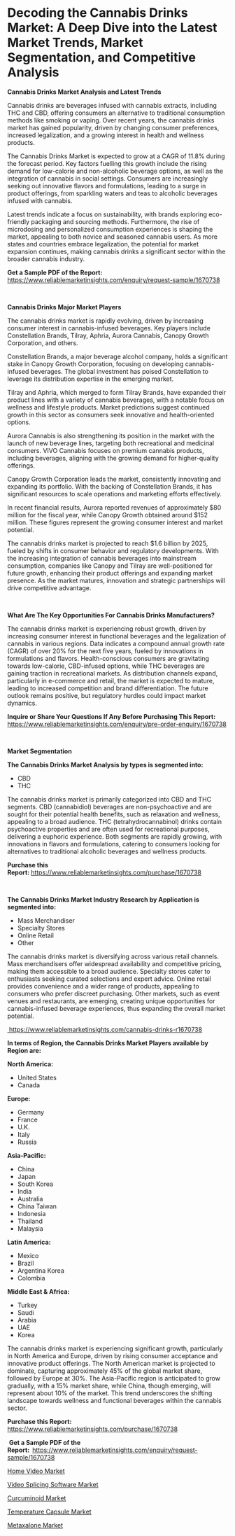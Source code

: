 <p><h1>Decoding the Cannabis Drinks Market: A Deep Dive into the Latest Market Trends, Market Segmentation, and Competitive Analysis</h1></p><p><strong>Cannabis Drinks Market Analysis and Latest Trends</strong></p>
<p><p>Cannabis drinks are beverages infused with cannabis extracts, including THC and CBD, offering consumers an alternative to traditional consumption methods like smoking or vaping. Over recent years, the cannabis drinks market has gained popularity, driven by changing consumer preferences, increased legalization, and a growing interest in health and wellness products. </p><p>The Cannabis Drinks Market is expected to grow at a CAGR of 11.8% during the forecast period. Key factors fuelling this growth include the rising demand for low-calorie and non-alcoholic beverage options, as well as the integration of cannabis in social settings. Consumers are increasingly seeking out innovative flavors and formulations, leading to a surge in product offerings, from sparkling waters and teas to alcoholic beverages infused with cannabis.</p><p>Latest trends indicate a focus on sustainability, with brands exploring eco-friendly packaging and sourcing methods. Furthermore, the rise of microdosing and personalized consumption experiences is shaping the market, appealing to both novice and seasoned cannabis users. As more states and countries embrace legalization, the potential for market expansion continues, making cannabis drinks a significant sector within the broader cannabis industry.</p></p>
<p><strong>Get a Sample PDF of the Report:&nbsp;</strong> <a href="https://www.reliablemarketinsights.com/enquiry/request-sample/1670738?utm_campaign=1951&utm_medium=2&utm_source=Github&utm_content=ia&utm_term=20122024&utm_id=cannabis-drinks">https://www.reliablemarketinsights.com/enquiry/request-sample/1670738</a></p>
<p>&nbsp;</p>
<p><strong>Cannabis Drinks Major Market Players</strong></p>
<p><p>The cannabis drinks market is rapidly evolving, driven by increasing consumer interest in cannabis-infused beverages. Key players include Constellation Brands, Tilray, Aphria, Aurora Cannabis, Canopy Growth Corporation, and others.</p><p>Constellation Brands, a major beverage alcohol company, holds a significant stake in Canopy Growth Corporation, focusing on developing cannabis-infused beverages. The global investment has poised Constellation to leverage its distribution expertise in the emerging market.</p><p>Tilray and Aphria, which merged to form Tilray Brands, have expanded their product lines with a variety of cannabis beverages, with a notable focus on wellness and lifestyle products. Market predictions suggest continued growth in this sector as consumers seek innovative and health-oriented options.</p><p>Aurora Cannabis is also strengthening its position in the market with the launch of new beverage lines, targeting both recreational and medicinal consumers. VIVO Cannabis focuses on premium cannabis products, including beverages, aligning with the growing demand for higher-quality offerings.</p><p>Canopy Growth Corporation leads the market, consistently innovating and expanding its portfolio. With the backing of Constellation Brands, it has significant resources to scale operations and marketing efforts effectively.</p><p>In recent financial results, Aurora reported revenues of approximately $80 million for the fiscal year, while Canopy Growth obtained around $152 million. These figures represent the growing consumer interest and market potential.</p><p>The cannabis drinks market is projected to reach $1.6 billion by 2025, fueled by shifts in consumer behavior and regulatory developments. With the increasing integration of cannabis beverages into mainstream consumption, companies like Canopy and Tilray are well-positioned for future growth, enhancing their product offerings and expanding market presence. As the market matures, innovation and strategic partnerships will drive competitive advantage.</p></p>
<p>&nbsp;</p>
<p><strong>What Are The Key Opportunities For Cannabis Drinks Manufacturers?</strong></p>
<p><p>The cannabis drinks market is experiencing robust growth, driven by increasing consumer interest in functional beverages and the legalization of cannabis in various regions. Data indicates a compound annual growth rate (CAGR) of over 20% for the next five years, fueled by innovations in formulations and flavors. Health-conscious consumers are gravitating towards low-calorie, CBD-infused options, while THC beverages are gaining traction in recreational markets. As distribution channels expand, particularly in e-commerce and retail, the market is expected to mature, leading to increased competition and brand differentiation. The future outlook remains positive, but regulatory hurdles could impact market dynamics.</p></p>
<p><strong>Inquire or Share Your Questions If Any Before Purchasing This Report:</strong> <a href="https://www.reliablemarketinsights.com/enquiry/pre-order-enquiry/1670738?utm_campaign=1951&utm_medium=2&utm_source=Github&utm_content=ia&utm_term=20122024&utm_id=cannabis-drinks">https://www.reliablemarketinsights.com/enquiry/pre-order-enquiry/1670738</a></p>
<p>&nbsp;</p>
<p><strong>Market Segmentation</strong></p>
<p><strong>The Cannabis Drinks Market Analysis by types is segmented into:</strong></p>
<p><ul><li>CBD</li><li>THC</li></ul></p>
<p><p>The cannabis drinks market is primarily categorized into CBD and THC segments. CBD (cannabidiol) beverages are non-psychoactive and are sought for their potential health benefits, such as relaxation and wellness, appealing to a broad audience. THC (tetrahydrocannabinol) drinks contain psychoactive properties and are often used for recreational purposes, delivering a euphoric experience. Both segments are rapidly growing, with innovations in flavors and formulations, catering to consumers looking for alternatives to traditional alcoholic beverages and wellness products.</p></p>
<p><strong>Purchase this Report:&nbsp;</strong><a href="https://www.reliablemarketinsights.com/purchase/1670738?utm_campaign=1951&utm_medium=2&utm_source=Github&utm_content=ia&utm_term=20122024&utm_id=cannabis-drinks">https://www.reliablemarketinsights.com/purchase/1670738</a></p>
<p>&nbsp;</p>
<p><strong>The Cannabis Drinks Market Industry Research by Application is segmented into:</strong></p>
<p><ul><li>Mass Merchandiser</li><li>Specialty Stores</li><li>Online Retail</li><li>Other</li></ul></p>
<p><p>The cannabis drinks market is diversifying across various retail channels. Mass merchandisers offer widespread availability and competitive pricing, making them accessible to a broad audience. Specialty stores cater to enthusiasts seeking curated selections and expert advice. Online retail provides convenience and a wider range of products, appealing to consumers who prefer discreet purchasing. Other markets, such as event venues and restaurants, are emerging, creating unique opportunities for cannabis-infused beverage experiences, thus expanding the overall market potential.</p></p>
<p><a href="https://www.reliablemarketinsights.com/cannabis-drinks-r1670738?utm_campaign=1951&utm_medium=2&utm_source=Github&utm_content=ia&utm_term=20122024&utm_id=cannabis-drinks">&nbsp;https://www.reliablemarketinsights.com/cannabis-drinks-r1670738</a></p>
<p><strong>In terms of Region, the Cannabis Drinks Market Players available by Region are:</strong></p>
<p>
    <p> <strong> North America: </strong>
        <ul>
            <li>United States</li>
            <li>Canada</li>
        </ul>
        </p> 
    <p> <strong> Europe: </strong>
        <ul>
            <li>Germany</li>
            <li>France</li>
            <li>U.K.</li>
            <li>Italy</li>
            <li>Russia</li>
        </ul>
        </p> 
    <p> <strong> Asia-Pacific: </strong>
        <ul>
            <li>China</li>
            <li>Japan</li>
            <li>South Korea</li>
            <li>India</li>
            <li>Australia</li>
            <li>China Taiwan</li>
            <li>Indonesia</li>
            <li>Thailand</li>
            <li>Malaysia</li>
        </ul>
        </p> 
    <p> <strong> Latin America: </strong>
        <ul>
            <li>Mexico</li>
            <li>Brazil</li>
            <li>Argentina Korea</li>
            <li>Colombia</li>
        </ul>
        </p> 
    <p> <strong> Middle East & Africa: </strong>
        <ul>
            <li>Turkey</li>
            <li>Saudi</li>
            <li>Arabia</li>
            <li>UAE</li>
            <li>Korea</li>
        </ul>
    </p>
    </p>
<p><p>The cannabis drinks market is experiencing significant growth, particularly in North America and Europe, driven by rising consumer acceptance and innovative product offerings. The North American market is projected to dominate, capturing approximately 45% of the global market share, followed by Europe at 30%. The Asia-Pacific region is anticipated to grow gradually, with a 15% market share, while China, though emerging, will represent about 10% of the market. This trend underscores the shifting landscape towards wellness and functional beverages within the cannabis sector.</p></p>
<p><strong>Purchase this Report: </strong><a href="https://www.reliablemarketinsights.com/purchase/1670738?utm_campaign=1951&utm_medium=2&utm_source=Github&utm_content=ia&utm_term=20122024&utm_id=cannabis-drinks">https://www.reliablemarketinsights.com/purchase/1670738</a></p>
<p>&nbsp;<strong>Get a Sample PDF of the Report:&nbsp;&nbsp;</strong><a href="https://www.reliablemarketinsights.com/enquiry/request-sample/1670738?utm_campaign=1951&utm_medium=2&utm_source=Github&utm_content=ia&utm_term=20122024&utm_id=cannabis-drinks">https://www.reliablemarketinsights.com/enquiry/request-sample/1670738</a></p>
<p><strong></strong></p>
<p><p><a href="https://www.linkedin.com/pulse/analyzing-home-video-market-56-cagr-growth-forecast-through-m9r5f?utm_campaign=1951&utm_medium=2&utm_source=Github&utm_content=ia&utm_term=20122024&utm_id=cannabis-drinks">Home Video Market</a></p><p><a href="https://www.linkedin.com/pulse/market-dynamics-future-trends-global-video-splicing-software-ldccf?utm_campaign=1951&utm_medium=2&utm_source=Github&utm_content=ia&utm_term=20122024&utm_id=cannabis-drinks">Video Splicing Software Market</a></p><p><a href="https://www.linkedin.com/pulse/market-demand-revenue-growth-curcuminoid-53-cagr-from-2024-oiqve?utm_campaign=1951&utm_medium=2&utm_source=Github&utm_content=ia&utm_term=20122024&utm_id=cannabis-drinks">Curcuminoid Market</a></p><p><a href="https://www.linkedin.com/pulse/temperature-capsule-market-insight-financial-status-size-nlwge?utm_campaign=1951&utm_medium=2&utm_source=Github&utm_content=ia&utm_term=20122024&utm_id=cannabis-drinks">Temperature Capsule Market</a></p><p><a href="https://www.linkedin.com/pulse/global-metaxalone-market-analysis-projected-scope-size-cagr-wgpee?utm_campaign=1951&utm_medium=2&utm_source=Github&utm_content=ia&utm_term=20122024&utm_id=cannabis-drinks">Metaxalone Market</a></p></p>